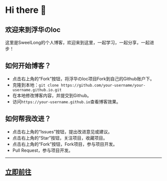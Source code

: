 # Hi there 👋
## 欢迎来到浮华のloc

这里是SweelLong的个人博客，欢迎来到这里，一起学习，一起分享，一起进步！

## 如何开始博客？

- 点击右上角的“Fork”按钮，将浮华のloc项目Fork到自己的Github账户下。
- 克隆到本地：`git clone https://github.com/your-username/your-username.github.io.git`
- 在本地修改博客内容，并提交到Github。
- 访问`https://your-username.github.io`查看博客效果。

## 如何帮我改进？

- 点击右上角的“Issues”按钮，提出改进意见或建议。
- 点击右上角的“Star”按钮，关注项目，收藏项目。
- 点击右上角的“Fork”按钮，Fork项目，参与项目开发。
- Pull Request，参与项目开发。

---
## [立即前往](https://sweellong.github.io)